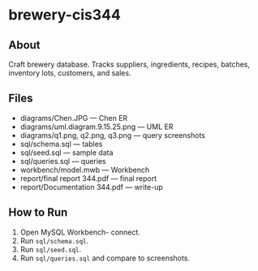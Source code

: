 # brewery-cis344

## About
Craft brewery database. Tracks suppliers, ingredients, recipes, batches, inventory lots, customers, and sales.

## Files
- diagrams/Chen.JPG — Chen ER
- diagrams/uml.diagram.9.15.25.png — UML ER
- diagrams/q1.png, q2.png, q3.png — query screenshots
- sql/schema.sql — tables
- sql/seed.sql — sample data
- sql/queries.sql — queries
- workbench/model.mwb — Workbench
- report/final report 344.pdf — final report
- report/Documentation 344.pdf — write-up

## How to Run
1) Open MySQL Workbench- connect.  
2) Run `sql/schema.sql`.  
3) Run `sql/seed.sql`.  
4) Run `sql/queries.sql` and compare to screenshots.
